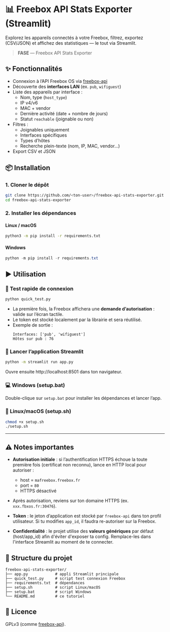# 📊 Freebox API Stats Exporter (Streamlit)

Explorez les appareils connectés à votre Freebox, filtrez, exportez (CSV/JSON) et affichez des statistiques — le tout via Streamlit.

> **FASE** — Freebox API Stats Exporter

## ✨ Fonctionnalités

- Connexion à l’API Freebox OS via [freebox-api](https://github.com/hacf-fr/freebox-api)
- Découverte des **interfaces LAN** (ex. `pub`, `wifiguest`)
- Liste des appareils par interface :
  - Nom, type (`host_type`)
  - IP v4/v6
  - MAC + vendor
  - Dernière activité (date + nombre de jours)
  - Statut `reachable` (joignable ou non)
- Filtres :
  - Joignables uniquement
  - Interfaces spécifiques
  - Types d’hôtes
  - Recherche plein-texte (nom, IP, MAC, vendor…)
- Export CSV et JSON

## 📦 Installation

### 1. Cloner le dépôt

```bash
git clone https://github.com/<ton-user>/freebox-api-stats-exporter.git
cd freebox-api-stats-exporter
```

### 2. Installer les dépendances

#### Linux / macOS
```bash
python3 -m pip install -r requirements.txt
```

#### Windows
```powershell
python -m pip install -r requirements.txt
```

## ▶️ Utilisation

### 🔎 Test rapide de connexion

```bash
python quick_test.py
```

- La première fois, la Freebox affichera une **demande d’autorisation** : valide sur l’écran tactile.
- Le token est stocké localement par la librairie et sera réutilisé.
- Exemple de sortie :
  ```
  Interfaces: ['pub', 'wifiguest']
  Hôtes sur pub : 76
  ```

### 🚀 Lancer l’application Streamlit

```bash
python -m streamlit run app.py
```

Ouvre ensuite http://localhost:8501 dans ton navigateur.

### 💻 Windows (setup.bat)

Double-clique sur `setup.bat` pour installer les dépendances et lancer l’app.

### 🐧 Linux/macOS (setup.sh)

```bash
chmod +x setup.sh
./setup.sh
```

---

## ⚠️ Notes importantes

- **Autorisation initiale** : si l’authentification HTTPS échoue la toute première fois (certificat non reconnu), lance en HTTP local pour autoriser :
  - host = `mafreebox.freebox.fr`
  - port = `80`
  - HTTPS désactivé
- Après autorisation, reviens sur ton domaine HTTPS (ex. `xxx.fbxos.fr:30476`).

- **Token** : le jeton d’application est stocké par `freebox-api` dans ton profil utilisateur. Si tu modifies `app_id`, il faudra re-autoriser sur la Freebox.

- **Confidentialité** : le projet utilise des **valeurs génériques** par défaut (host/app_id) afin d'éviter d'exposer ta config. Remplace-les dans l'interface Streamlit au moment de te connecter.

## 📂 Structure du projet

```
freebox-api-stats-exporter/
├── app.py            # appli Streamlit principale
├── quick_test.py     # script test connexion Freebox
├── requirements.txt  # dépendances
├── setup.sh          # script Linux/macOS
├── setup.bat         # script Windows
└── README.md         # ce tutoriel
```

## 📜 Licence

GPLv3 (comme [freebox-api](https://github.com/hacf-fr/freebox-api)).
